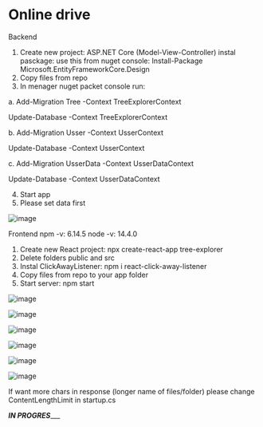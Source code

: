 # Online drive

Backend
1. Create new project: ASP.NET Core (Model-View-Controller) instal pasckage: use this from nuget console: Install-Package Microsoft.EntityFrameworkCore.Design
2. Copy files from repo
3. In menager nuget packet console run: 

a.
Add-Migration Tree -Context TreeExplorerContext

Update-Database -Context TreeExplorerContext

b.
Add-Migration Usser -Context UsserContext

Update-Database -Context UsserContext

c.
Add-Migration UsserData -Context UsserDataContext

Update-Database -Context UsserDataContext

4. Start app
5. Please set data first

![image](https://user-images.githubusercontent.com/47826375/130889690-d0f1c302-386e-4d5b-a257-f1a44729659e.png)

Frontend
npm -v: 6.14.5
node -v: 14.4.0

1. Create new React project: npx create-react-app tree-explorer
2. Delete folders public and src
3. Instal ClickAwayListener: npm i react-click-away-listener
4. Copy files from repo to your app folder
5. Start server: npm start

![image](https://user-images.githubusercontent.com/47826375/131103764-ea90d64f-8637-4527-af08-76cb7922223c.png)

![image](https://user-images.githubusercontent.com/47826375/131124773-65c16d8d-09d1-46c5-9bf0-e5b7cdf14722.png)

![image](https://user-images.githubusercontent.com/47826375/131133013-ddeadbaf-4bed-4ed6-9bc4-fff70b44714c.png)

![image](https://user-images.githubusercontent.com/47826375/131140056-7206e1e7-d107-47c5-b5b6-91352140a605.png)

![image](https://user-images.githubusercontent.com/47826375/131140154-9bc70ae3-97c9-4887-ba7c-f22d6bf2d030.png)

![image](https://user-images.githubusercontent.com/47826375/131140089-75b60e0e-3224-4003-8664-591080d98afe.png)


If want more chars in response (longer name of files/folder) please change ContentLengthLimit in startup.cs 

_____________________IN PROGRES________________________





